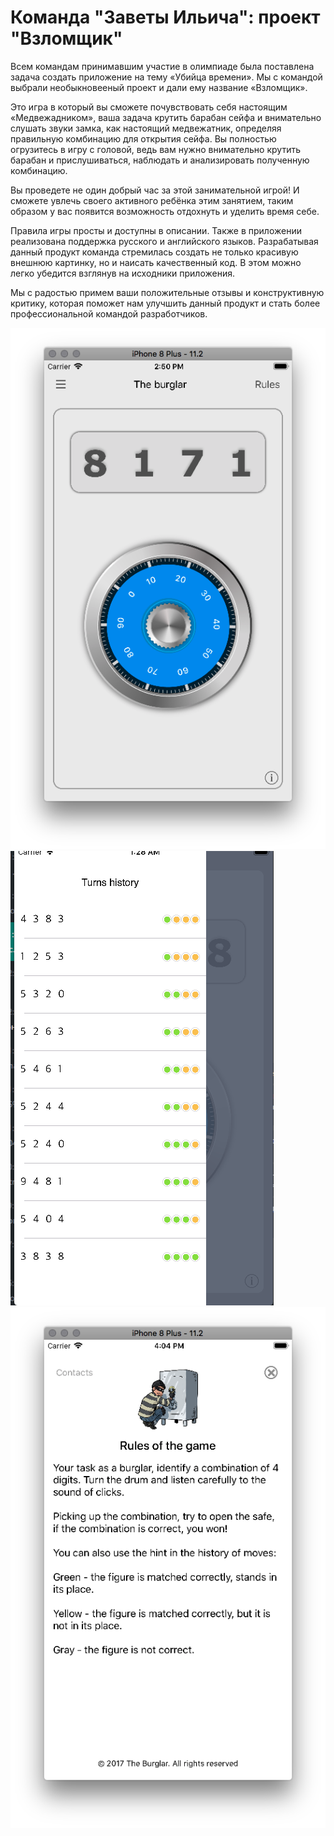 # Команда "Заветы Ильича": проект "Взломщик"

Всем командам принимавшим участие в олимпиаде была поставлена задача создать приложение на тему «Убийца времени». 
Мы с командой выбрали необыкновееный проект и дали ему название «Взломщик». 

Это игра в который вы сможете почувствовать себя настоящим «Медвежадником», ваша задача крутить барабан сейфа и внимательно слушать звуки замка, как настоящий медвежатник, определяя правильную комбинацию для открытия сейфа.
Вы полностью огрузитесь в игру с головой, ведь вам нужно внимательно крутить барабан и прислушиваться, наблюдать и анализировать полученную комбинацию.  

Вы проведете не один добрый час за этой занимательной игрой! И сможете увлечь своего активного ребёнка этим занятием, таким образом у вас появится возможность отдохнуть и уделить время себе.

Правила игры просты и доступны в описании. Также в приложении реализована поддержка русского и английского языков. Разрабатывая данный продукт команда стремилась создать не только красивую внешнюю картинку, но и наисать качественный код. В этом можно легко убедится взглянув на исходники приложения.

Мы с радостью примем ваши положительные отзывы и конструктивную критику, которая поможет нам улучшить данный продукт и стать более профессиональной командой разработчиков.

![1](./img/img4.png)
![2](./img/img2.png)
![3](./img/img3.png)
